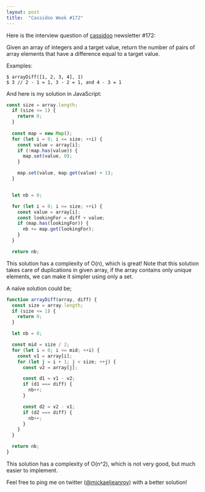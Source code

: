 ```yaml
---
layout: post
title:  "Cassidoo Week #172"
---
```


Here is the interview question of [cassidoo](https://cassidoo.co/) newsletter #172:

Given an array of integers and a target value, return the number of pairs of array elements that have a difference equal to a target value.

Examples:

```
$ arrayDiff([1, 2, 3, 4], 1)
$ 3 // 2 - 1 = 1, 3 - 2 = 1, and 4 - 3 = 1
```

And here is my solution in JavaScript:

```js
const size = array.length;
  if (size <= 1) {
    return 0;
  }
  
  const map = new Map();
  for (let i = 0; i <= size; ++i) {
    const value = array[i];
    if (!map.has(value)) {
      map.set(value, 0);
    }

    map.set(value, map.get(value) + 1);
  }


  let nb = 0;

  for (let i = 0; i <= size; ++i) {
    const value = array[i];
    const lookingFor = diff + value;
    if (map.has(lookingFor)) {
      nb += map.get(lookingFor);
    }
  }

  return nb;
```

This solution has a complexity of O(n), which is great!
Note that this solution takes care of duplications in given array, if the array contains only unique elements, we can make it simpler using only a set.

A naïve solution could be;

```js
function arrayDiff(array, diff) {
  const size = array.length;
  if (size <= 1) {
    return 0;
  }

  let nb = 0;

  const mid = size / 2;
  for (let i = 0; i <= mid; ++i) {
    const v1 = array[i];
    for (let j = i + 1; j < size; ++j) {
      const v2 = array[j];

      const d1 = v1 - v2;
      if (d1 === diff) {
        nb++;
      }

      const d2 = v2 - v1;
      if (d2 === diff) {
        nb++;
      }
    }
  }

  return nb;
}
```

This solution has a complexity of O(n^2), which is not very good, but much easier to implement.

Feel free to ping me on twitter ([@mickaeljeanroy](https://twitter.com/mickaeljeanroy)) with a better solution!
